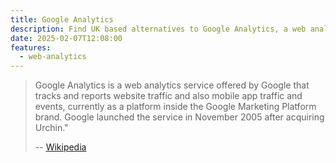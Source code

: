 ```yaml
---
title: Google Analytics
description: Find UK based alternatives to Google Analytics, a web analytics service offered by Google that tracks and reports website traffic
date: 2025-02-07T12:08:00
features:
  - web-analytics
---
```

> Google Analytics is a web analytics service offered by Google that tracks and reports website traffic and also mobile app traffic and events, currently as a platform inside the Google Marketing Platform brand. Google launched the service in November 2005 after acquiring Urchin."
>
> -- [Wikipedia](https://en.wikipedia.org/wiki/Google_Analytics)
